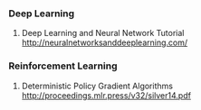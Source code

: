 ### Deep Learning
1. Deep Learning and Neural Network Tutorial <br /> http://neuralnetworksanddeeplearning.com/


### Reinforcement Learning
1. Deterministic Policy Gradient Algorithms <br /> http://proceedings.mlr.press/v32/silver14.pdf
